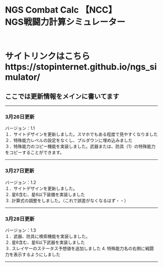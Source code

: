 <h1>NGS Combat Calc 【NCC】 <br> NGS戦闘力計算シミュレーター<h1>
<br>
サイトリンクはこちら<br>
https://stopinternet.github.io/ngs_simulator/
<br>
<h2>ここでは更新情報をメインに書いてます</h2>
<hr>
<h3>3月26日更新</h3> バージョン：1.1 <br>
１．サイトデザインを更新しました。スマホでもある程度で見やすくなりました<br>
２．特殊能力レベルの設定をなくし、プルダウンに埋め込みました<br>
３．特殊能力のコピー機能を実装しました。武器または、防具（1）の特殊能力をコピーすることができます。<br>
<hr>
<h3>3月27日更新</h3> バージョン：1.2 <br>
１．サイトデザインを更新しました。<br>
２. 星6含む、星6以下装備を実装しました<br>
３. 計算式の調整をしました。（これで誤差がなくなるはず・・）
<hr>
<h3>3月28日更新</h3> バージョン：1.3 <br>
１．武器、防具に検索機能を実装しました。<br>
２. 星6含む、星6以下武器を実装しました<br>
３. スレイヤーのステータス予想値を追加しました
4. 特殊能力名の右側に戦闘力を表示するようにしました
<hr>
